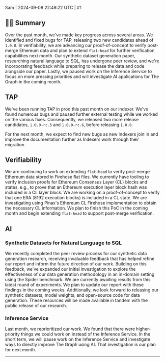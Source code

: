 Sam | 2024-09-08 22:49:22 UTC | #1

## 👩‍🚀 Summary

Over the past month, we've made key progress across several areas. We identified and fixed bugs for TAP, releasing two new candidates ahead of `1.0.0`. In verifiability, we are advancing our proof-of-concept to verify post-merge Ethereum data and plan to extend `flat-head` for further verification capabilities next month. Our synthetic dataset generation paper, researching natural language to SQL, has undergone peer review, and we're incorporating feedback while preparing to release the data and code alongside our paper. Lastly, we paused work on the Inference Service to focus on more pressing priorities and will investigate AI applications for The Graph in the coming month.


## TAP

We've been running TAP in prod this past month on our indexer. We've found numerous bugs and paused further external testing while we worked on the various fixes. Consequently, we released two more release candidates, `1.0.0-rc.5` and `1.0.0-rc.6`, before releasing `1.0.0`. 

For the next month, we expect to find new bugs as new Indexers join in and improve the documentation further as Indexers work through their migration.

## Verifiability

We are continuing to work on extending `flat-head` to verify post-merge Ethereum data stored in Firehose flat files. We currently have tooling to verify inclusion proofs for Ethereum Consensus Layer (CL) blocks and states, e.g., to prove that an Ethereum execution layer block hash was included in a CL layer block. We are working on a proof-of-concept to verify that one ERA (8192 execution blocks) is included in a CL state. We are investigating using Pinax's Ethereum CL Firehose implementation to obtain the necessary CL information. We plan to finish this PoC in the coming month and begin extending `flat-head` to support post-merge verification.

## AI 

### Synthetic Datasets for Natural Language to SQL
We recently completed the peer review process for our synthetic data generation research, receiving invaluable feedback that has helped refine our report and inform the future direction of our work. Building on this feedback, we've expanded our initial investigation to explore the effectiveness of our data generation methodology in an in-domain setting using the Spider benchmark. We are currently awaiting results from this latest round of experiments. We plan to update our report with these findings in the coming weeks. Additionally, we look forward to releasing our synthetic datasets, model weights, and open-source code for data generation. These resources will be made available in tandem with the public release of our research.

### Inference Service
Last month, we reprioritized our work. We found that there were higher-priority things we could work on instead of the Inference Service. In the short term, we will pause work on the Inference Service and investigate ways to directly improve The Graph using AI. That investigation is our plan for next month.

-------------------------

